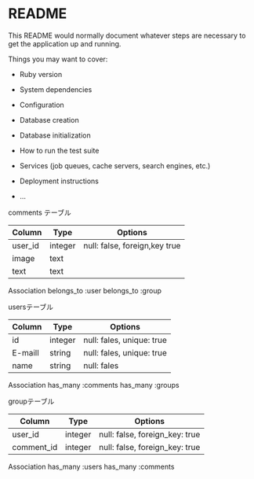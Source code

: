# README

This README would normally document whatever steps are necessary to get the
application up and running.

Things you may want to cover:

* Ruby version

* System dependencies

* Configuration

* Database creation

* Database initialization

* How to run the test suite

* Services (job queues, cache servers, search engines, etc.)

* Deployment instructions

* ...


comments テーブル

|Column|Type|Options|
|------|----|-------|
|user_id|integer|null: false, foreign,key true|
|image|text|
|text|text|
Association
belongs_to :user
belongs_to :group

usersテーブル

|Column|Type|Options|
|------|----|-----|
|id|integer|null: fales, unique: true|
|E-maill|string|null: fales, unique: true|
|name|string|null: fales|
Association
has_many :comments
has_many :groups

groupテーブル

|Column|Type|Options|
|------|----|-------|
|user_id|integer|null: false, foreign_key: true|
|comment_id|integer|null: false, foreign_key: true|
Association
has_many :users
has_many :comments